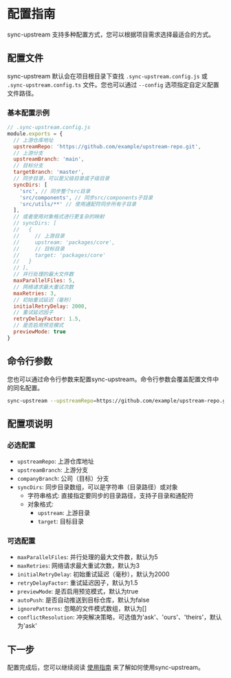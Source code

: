 # 配置指南

sync-upstream 支持多种配置方式，您可以根据项目需求选择最适合的方式。

## 配置文件

sync-upstream 默认会在项目根目录下查找 `.sync-upstream.config.js` 或 `.sync-upstream.config.ts` 文件。您也可以通过 `--config` 选项指定自定义配置文件路径。

### 基本配置示例

```javascript
// .sync-upstream.config.js
module.exports = {
  // 上游仓库地址
  upstreamRepo: 'https://github.com/example/upstream-repo.git',
  // 上游分支
  upstreamBranch: 'main',
  // 目标分支
  targetBranch: 'master',
  // 同步目录，可以是父级目录或子级目录
  syncDirs: [
    'src', // 同步整个src目录
    'src/components', // 同步src/components子目录
    'src/utils/**' // 使用通配符同步所有子目录
  ],
  // 或者使用对象格式进行更复杂的映射
  // syncDirs: [
  //   {
  //     // 上游目录
  //     upstream: 'packages/core',
  //     // 目标目录
  //     target: 'packages/core'
  //   }
  // ],
  // 并行处理的最大文件数
  maxParallelFiles: 5,
  // 网络请求最大重试次数
  maxRetries: 3,
  // 初始重试延迟（毫秒）
  initialRetryDelay: 2000,
  // 重试延迟因子
  retryDelayFactor: 1.5,
  // 是否启用预览模式
  previewMode: true
}
```

## 命令行参数

您也可以通过命令行参数来配置sync-upstream。命令行参数会覆盖配置文件中的同名配置。

```bash
sync-upstream --upstreamRepo=https://github.com/example/upstream-repo.git --upstreamBranch=main --targetBranch=master
```

## 配置项说明

### 必选配置

- `upstreamRepo`: 上游仓库地址
- `upstreamBranch`: 上游分支
- `companyBranch`: 公司（目标）分支
- `syncDirs`: 同步目录数组，可以是字符串（目录路径）或对象
  - 字符串格式: 直接指定要同步的目录路径，支持子目录和通配符
  - 对象格式:
    - `upstream`: 上游目录
    - `target`: 目标目录

### 可选配置

- `maxParallelFiles`: 并行处理的最大文件数，默认为5
- `maxRetries`: 网络请求最大重试次数，默认为3
- `initialRetryDelay`: 初始重试延迟（毫秒），默认为2000
- `retryDelayFactor`: 重试延迟因子，默认为1.5
- `previewMode`: 是否启用预览模式，默认为true
- `autoPush`: 是否自动推送到目标仓库，默认为false
- `ignorePatterns`: 忽略的文件模式数组，默认为[]
- `conflictResolution`: 冲突解决策略，可选值为'ask'、'ours'、'theirs'，默认为'ask'
## 下一步

配置完成后，您可以继续阅读 [使用指南](/guide/usage) 来了解如何使用sync-upstream。
